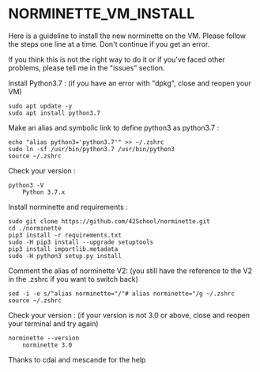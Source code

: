 # NORMINETTE_VM_INSTALL

Here is a guideline to install the new norminette on the VM. Please follow the steps one line at a time. Don't continue if you get an error.

If you think this is not the right way to do it or if you've faced other problems, please tell me in the "issues" section.


Install Python3.7 : (if you have an error with "dpkg", close and reopen your VM)
```
sudo apt update -y
sudo apt install python3.7
```

Make an alias and symbolic link to define python3 as python3.7 :
```
echo "alias python3='python3.7'" >> ~/.zshrc
sudo ln -sf /usr/bin/python3.7 /usr/bin/python3
source ~/.zshrc
```

Check your version : 
```
python3 -V
    Python 3.7.x
```

Install norminette and requirements :
```
sudo git clone https://github.com/42School/norminette.git
cd ./norminette
pip3 install -r requirements.txt
sudo -H pip3 install --upgrade setuptools
pip3 install importlib.metadata
sudo -H python3 setup.py install
```

Comment the alias of norminette V2: (you still have the reference to the V2 in the .zshrc if you want to switch back)
```
sed -i -e s/"alias norminette="/"# alias norminette="/g ~/.zshrc
source ~/.zshrc
```

Check your version : (if your version is not 3.0 or above, close and reopen your terminal and try again)
```
norminette --version
    norminette 3.0
```


Thanks to cdai and mescande for the help
